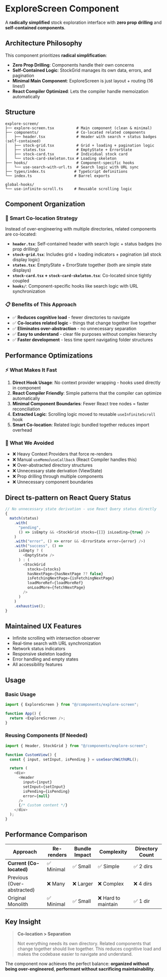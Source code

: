 # ExploreScreen Component

A **radically simplified** stock exploration interface with **zero prop drilling** and **self-contained components**.

## Architecture Philosophy

This component prioritizes **radical simplification**:

- **Zero Prop Drilling**: Components handle their own concerns
- **Self-Contained Logic**: StockGrid manages its own data, errors, and pagination
- **Minimal Main Component**: ExploreScreen is just layout + routing (16 lines!)
- **React Compiler Optimized**: Lets the compiler handle memoization automatically

## Structure

```text
explore-screen/
├── explore-screen.tsx          # Main component (clean & minimal)
├── components/                 # Co-located related components
│   ├── header.tsx              # Header with search + status badges (self-contained)
│   ├── stock-grid.tsx          # Grid + loading + pagination logic
│   ├── states.tsx              # EmptyState + ErrorState
│   ├── stock-card.tsx          # Individual stock card
│   └── stock-card-skeleton.tsx # Loading skeleton
├── hooks/                      # Component-specific hooks
│   └── use-search-with-url.ts  # Search logic with URL sync
├── types/index.ts             # TypeScript definitions
└── index.ts                   # Barrel exports

global-hooks/
└── use-infinite-scroll.ts     # Reusable scrolling logic
```

## Component Organization

### 🎯 **Smart Co-location Strategy**

Instead of over-engineering with multiple directories, related components are co-located:

- **`header.tsx`**: Self-contained header with search logic + status badges (no prop drilling)
- **`stock-grid.tsx`**: Includes grid + loading indicators + pagination (all stock display logic)
- **`states.tsx`**: EmptyState + ErrorState together (both are simple state displays)
- **`stock-card.tsx` + `stock-card-skeleton.tsx`**: Co-located since tightly coupled
- **`hooks/`**: Component-specific hooks like search logic with URL synchronization

### 📋 **Benefits of This Approach**

- ✅ **Reduces cognitive load** - fewer directories to navigate
- ✅ **Co-locates related logic** - things that change together live together
- ✅ **Eliminates over-abstraction** - no unnecessary separation
- ✅ **Easy to understand** - clear file purposes without complex hierarchy
- ✅ **Faster development** - less time spent navigating folder structures

## Performance Optimizations

### ⚡ **What Makes It Fast**

1. **Direct Hook Usage**: No context provider wrapping - hooks used directly in component
2. **React Compiler Friendly**: Simple patterns that the compiler can optimize automatically
3. **Minimal Component Boundaries**: Fewer React tree nodes = faster reconciliation
4. **Extracted Logic**: Scrolling logic moved to reusable `useInfiniteScroll` hook
5. **Smart Co-location**: Related logic bundled together reduces import overhead

### 🚫 **What We Avoided**

- ❌ Heavy Context Providers that force re-renders
- ❌ Manual `useMemo`/`useCallback` (React Compiler handles this)
- ❌ Over-abstracted directory structures
- ❌ Unnecessary state derivation (ViewState)
- ❌ Prop drilling through multiple components
- ❌ Unnecessary component boundaries

## Direct ts-pattern on React Query Status

```typescript
// No unnecessary state derivation - use React Query status directly
{
  match(status)
    .with(
      "pending",
      () => isEmpty && <StockGrid stocks={[]} isLoading={true} />
    )
    .with("error", () => error && <ErrorState error={error} />)
    .with("success", () =>
      isEmpty ? (
        <EmptyState />
      ) : (
        <StockGrid
          stocks={stocks}
          hasNextPage={hasNextPage ?? false}
          isFetchingNextPage={isFetchingNextPage}
          loadMoreRef={loadMoreRef}
          onLoadMore={fetchNextPage}
        />
      )
    )
    .exhaustive();
}
```

## Maintained UX Features

- Infinite scrolling with intersection observer
- Real-time search with URL synchronization
- Network status indicators
- Responsive skeleton loading
- Error handling and empty states
- All accessibility features

## Usage

### Basic Usage

```typescript
import { ExploreScreen } from "@/components/explore-screen";

function App() {
  return <ExploreScreen />;
}
```

### Reusing Components (If Needed)

```typescript
import { Header, StockGrid } from "@/components/explore-screen";

function CustomView() {
  const { input, setInput, isPending } = useSearchWithURL();

  return (
    <div>
      <Header
        input={input}
        setInput={setInput}
        isPending={isPending}
        error={null}
      />
      {/* Custom content */}
    </div>
  );
}
```

## Performance Comparison

| Approach                   | Re-renders | Bundle Impact | Complexity          | Directory Count |
| -------------------------- | ---------- | ------------- | ------------------- | --------------- |
| **Current (Co-located)**   | ✅ Minimal | ✅ Small      | ✅ Simple           | ✅ 2 dirs       |
| Previous (Over-abstracted) | ❌ Many    | ❌ Larger     | ❌ Complex          | ❌ 4 dirs       |
| Original Monolith          | ✅ Minimal | ✅ Small      | ❌ Hard to maintain | ✅ 1 dir        |

## Key Insight

> **Co-location > Separation**
>
> Not everything needs its own directory. Related components that change together should live together. This reduces cognitive load and makes the codebase easier to navigate and understand.

The component now achieves the perfect balance: **organized without being over-engineered**, **performant without sacrificing maintainability**.
